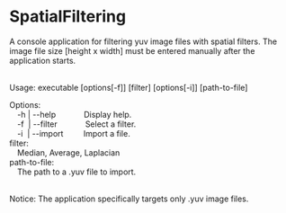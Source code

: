 # SpatialFiltering
A console application for filtering yuv image files with spatial filters. The image file size [height x width] must be entered manually after the application starts. <br><br>

Usage: executable [options[-f]] [filter] [options[-i]] [path-to-file]

Options:<br>
&emsp;-h | --help  &emsp;&emsp;&emsp; Display help.<br>
&emsp;-f&nbsp; | --filter  &emsp;&emsp;&emsp; Select a filter.<br>
&emsp;-i&nbsp; | --import  &emsp;&emsp; Import a file.<br>
filter: <br>
&emsp;Median, Average, Laplacian <br>
path-to-file: <br>
&emsp;The path to a .yuv file to import.<br>

<br> Notice: The application specifically targets only .yuv image files.
